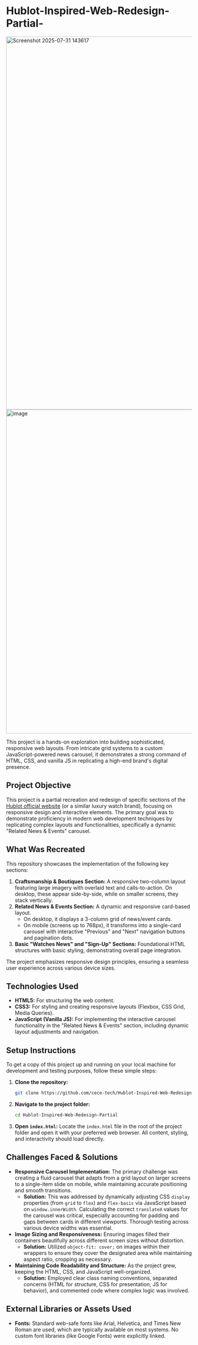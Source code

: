 # Hublot-Inspired-Web-Redesign-Partial-
<img width="1917" height="1013" alt="Screenshot 2025-07-31 143617" src="https://github.com/user-attachments/assets/96e43b93-a2c7-4df9-929d-5c01a7a522d3" />
<img width="602" height="880" alt="image" src="https://github.com/user-attachments/assets/da30ac7b-773d-484b-9f11-d6d9613d5d0b" />

This project is a hands-on exploration into building sophisticated, responsive web layouts. From intricate grid systems to a custom JavaScript-powered news carousel, it demonstrates a strong command of HTML, CSS, and vanilla JS in replicating a high-end brand's digital presence.

## Project Objective
This project is a partial recreation and redesign of specific sections of the [Hublot official website](https://www.hublot.com/) (or a similar luxury watch brand), focusing on responsive design and interactive elements. The primary goal was to demonstrate proficiency in modern web development techniques by replicating complex layouts and functionalities, specifically a dynamic "Related News & Events" carousel.

## What Was Recreated
This repository showcases the implementation of the following key sections:

1.  **Craftsmanship & Boutiques Section:** A responsive two-column layout featuring large imagery with overlaid text and calls-to-action. On desktop, these appear side-by-side, while on smaller screens, they stack vertically.
2.  **Related News & Events Section:** A dynamic and responsive card-based layout.
    * On desktop, it displays a 3-column grid of news/event cards.
    * On mobile (screens up to 768px), it transforms into a single-card carousel with interactive "Previous" and "Next" navigation buttons and pagination dots.
3.  **Basic "Watches News" and "Sign-Up" Sections:** Foundational HTML structures with basic styling, demonstrating overall page integration.

The project emphasizes responsive design principles, ensuring a seamless user experience across various device sizes.

## Technologies Used
* **HTML5:** For structuring the web content.
* **CSS3:** For styling and creating responsive layouts (Flexbox, CSS Grid, Media Queries).
* **JavaScript (Vanilla JS):** For implementing the interactive carousel functionality in the "Related News & Events" section, including dynamic layout adjustments and navigation.

## Setup Instructions

To get a copy of this project up and running on your local machine for development and testing purposes, follow these simple steps:

1.  **Clone the repository:**
    ```bash
    git clone https://github.com/cece-tech/Hublot-Inspired-Web-Redesign-Partial-.git)
    ```
2.  **Navigate to the project folder:**
    ```bash
    cd Hublot-Inspired-Web-Redesign-Partial
    ```

3.  **Open `index.html`:**
    Locate the `index.html` file in the root of the project folder and open it with your preferred web browser. All content, styling, and interactivity should load directly.

## Challenges Faced & Solutions

* **Responsive Carousel Implementation:** The primary challenge was creating a fluid carousel that adapts from a grid layout on larger screens to a single-item slide on mobile, while maintaining accurate positioning and smooth transitions.
    * **Solution:** This was addressed by dynamically adjusting CSS `display` properties (from `grid` to `flex`) and `flex-basis` via JavaScript based on `window.innerWidth`. Calculating the correct `translateX` values for the carousel was critical, especially accounting for padding and gaps between cards in different viewports. Thorough testing across various device widths was essential.
* **Image Sizing and Responsiveness:** Ensuring images filled their containers beautifully across different screen sizes without distortion.
    * **Solution:** Utilized `object-fit: cover;` on images within their wrappers to ensure they cover the designated area while maintaining aspect ratio, cropping as necessary.
* **Maintaining Code Readability and Structure:** As the project grew, keeping the HTML, CSS, and JavaScript well-organized.
    * **Solution:** Employed clear class naming conventions, separated concerns (HTML for structure, CSS for presentation, JS for behavior), and commented code where complex logic was involved.

## External Libraries or Assets Used

* **Fonts:** Standard web-safe fonts like Arial, Helvetica, and Times New Roman are used, which are typically available on most systems. No custom font libraries (like Google Fonts) were explicitly linked.

